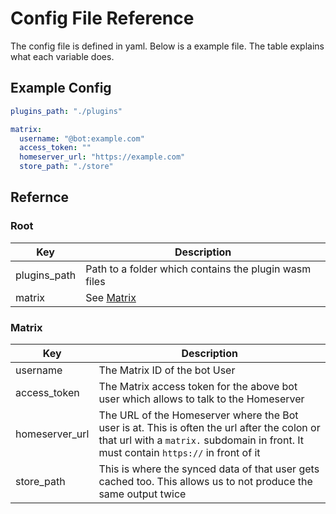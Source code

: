 # Config File Reference

The config file is defined in yaml. Below is a example file. The table explains what each variable does.

## Example Config

```yaml
plugins_path: "./plugins"

matrix:
  username: "@bot:example.com"
  access_token: ""
  homeserver_url: "https://example.com"
  store_path: "./store"
```

## Refernce

### Root

| Key           | Description                                           |
| ------------- | ----------------------------------------------------- |
| plugins_path  | Path to a folder which contains the plugin wasm files |
| matrix        | See [Matrix](#matrix)                                 |

### Matrix

| Key            | Description                                                                                                     |
| -------------- | --------------------------------------------------------------------------------------------------------------- |
| username       | The Matrix ID of the bot User                                                                                   |
| access_token   | The Matrix access token for the above bot user which allows to talk to the Homeserver                           |
| homeserver_url | The URL of the Homeserver where the Bot user is at. This is often the url after the colon or that url with a `matrix.` subdomain in front. It must contain `https://` in front of it |
| store_path     | This is where the synced data of that user gets cached too. This allows us to not produce the same output twice |